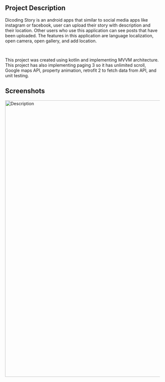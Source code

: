 ## Project Description
Dicoding Story is an android apps that similar to social media apps like instagram or 
facebook, user can upload their story with description and their location. Other users 
who use this application can see posts that have been uploaded. The features in this 
application are language localization, open camera, open gallery, and add location.

<br/>

This project was created using kotlin and implementing MVVM 
architecture. This project has also implementing paging 3 so it has
unlimited scroll, Google maps API, property animation, retrofit 2 to fetch 
data from API, and unit testing.

## Screenshots
<img width="900px" src="https://drive.google.com/uc?export=view&id=1idZTU7Dn6B3blXmbjWUueiZ-IS4cpjlW" alt="Description">
